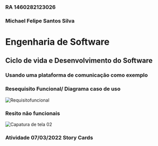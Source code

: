 
### RA 1460282123026 
### Michael Felipe Santos Silva


# Engenharia de Software

## Ciclo de vida e Desenvolvimento do Software

### Usando uma plataforma de comunicação como exemplo

 
### Resequisito Funcional/ Diagrama caso de uso
 ![Requisitofuncional](https://user-images.githubusercontent.com/90359981/161467698-3fcbd257-8c21-4599-a3a8-08dd76a247cb.jpg)
 
 
### Resito não funcionais 
 ![Capatura de tela 02](https://github.com/Michaelfss/Eng-.de-Software/blob/main/Captura%20de%20tela%2002.png)

### Atividade 07/03/2022 Story Cards



